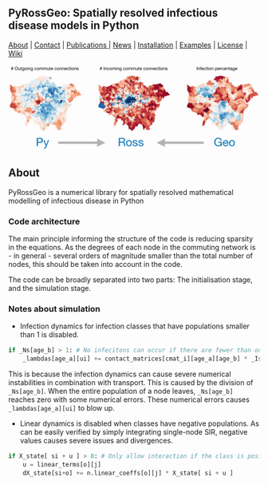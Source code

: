 ## PyRossGeo: Spatially resolved infectious disease models in Python 

[About](#about) | [Contact](#contact) | [Publications ](#publications) | [News](#news) | [Installation](#installation) | [Examples](#examples) | [License](#license) | [Wiki](https://github.com/lukastk/PyRossGeo/wiki)

![Imagel](dev/banner.jpg)

## About

PyRossGeo is a numerical library for spatially resolved mathematical modelling of infectious disease in Python 


### Code architecture

The main principle informing the structure of the code is reducing sparsity in the equations. As the degrees of each node in the commuting network is - in general - several orders of magnitude smaller than the total number of nodes, this should be taken into account in the code.

The code can be broadly separated into two parts: The initialisation stage, and the simulation stage. 

### Notes about simulation

- Infection dynamics for infection classes that have populations smaller than 1 is disabled.

```python
if _Ns[age_b] > 1: # No infecitons can occur if there are fewer than one person at node
    _lambdas[age_a][ui] += contact_matrices[cmat_i][age_a][age_b] * _Is[age_b] / _Ns[age_b]
```

This is because the infection dynamics can cause severe numerical instabilities in combination with transport. This is caused by the
division of `_Ns[age_b]`. When the entire population of a node leaves, `_Ns[age_b]` reaches zero with some numerical errors. These
numerical errors causes `_lambdas[age_a][ui]` to blow up.

- Linear dynamics is disabled when classes have negative populations. As can be easily verified by simply integrating single-node SIR,
negative values causes severe issues and divergences.

```python
if X_state[ si + u ] > 0: # Only allow interaction if the class is positive
    u = linear_terms[o][j]
    dX_state[si+o] += n.linear_coeffs[o][j] * X_state[ si + u ]
```
